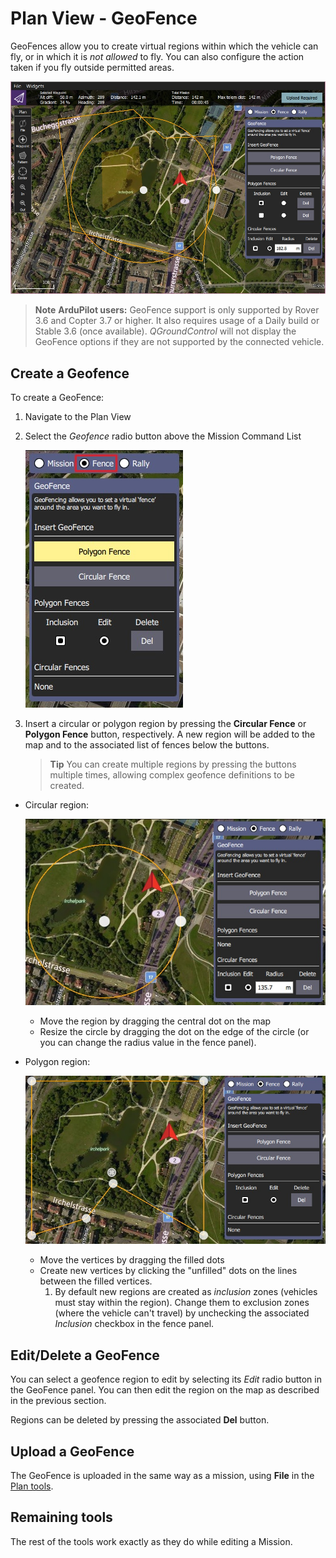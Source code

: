 # Plan View - GeoFence

GeoFences allow you to create virtual regions within which the vehicle can fly, or in which it is *not allowed* to fly. You can also configure the action taken if you fly outside permitted areas.

![Geofence overview](../../../assets/plan/geofence/geofence_overview.jpg)

> **Note** **ArduPilot users:** GeoFence support is only supported by Rover 3.6 and Copter 3.7 or higher. It also requires usage of a Daily build or Stable 3.6 (once available). *QGroundControl* will not display the GeoFence options if they are not supported by the connected vehicle.

## Create a Geofence

To create a GeoFence:

1. Navigate to the Plan View
2. Select the *Geofence* radio button above the Mission Command List
    
    ![Select geofence radio button](../../../assets/plan/geofence/geofence_select.jpg)

3. Insert a circular or polygon region by pressing the **Circular Fence** or **Polygon Fence** button, respectively. A new region will be added to the map and to the associated list of fences below the buttons.
    
    > **Tip** You can create multiple regions by pressing the buttons multiple times, allowing complex geofence definitions to be created.

- Circular region:
    
    ![Circular Geofence](../../../assets/plan/geofence/geofence_circular.jpg)
    
    - Move the region by dragging the central dot on the map
    - Resize the circle by dragging the dot on the edge of the circle (or you can change the radius value in the fence panel).

- Polygon region:
    
    ![Polygon Geofence](../../../assets/plan/geofence/geofence_polygon.jpg)
    
    - Move the vertices by dragging the filled dots
    - Create new vertices by clicking the "unfilled" dots on the lines between the filled vertices. 
        1. By default new regions are created as *inclusion* zones (vehicles must stay within the region). Change them to exclusion zones (where the vehicle can't travel) by unchecking the associated *Inclusion* checkbox in the fence panel.

## Edit/Delete a GeoFence

You can select a geofence region to edit by selecting its *Edit* radio button in the GeoFence panel. You can then edit the region on the map as described in the previous section.

Regions can be deleted by pressing the associated **Del** button.

## Upload a GeoFence

The GeoFence is uploaded in the same way as a mission, using **File** in the [Plan tools](../PlanView/PlanView.md).

## Remaining tools

The rest of the tools work exactly as they do while editing a Mission.